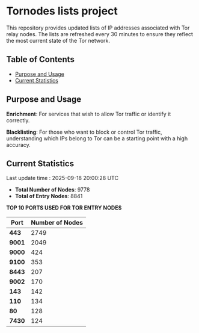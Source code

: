 # Tornodes lists project

This repository provides updated lists of IP addresses associated with Tor relay nodes. The lists are refreshed every 30 minutes to ensure they reflect the most current state of the Tor network.

## Table of Contents

- [Purpose and Usage](#purpose-and-usage)
- [Current Statistics](#current-statistics)


## Purpose and Usage

**Enrichment**: For services that wish to allow Tor traffic or identify it correctly.

**Blacklisting**: For those who want to block or control Tor traffic, understanding which IPs belong to Tor can be a starting point with a high accuracy.

## Current Statistics

Last update time : 2025-09-18 20:00:28 UTC

- **Total Number of Nodes**: 9778
- **Total of Entry Nodes**: 8841

**TOP 10 PORTS USED FOR TOR ENTRY NODES**

| **Port** | **Number of Nodes** |
|------|-----------------|
| **443**   | 2749  |
| **9001**   | 2049  |
| **9000**   | 424  |
| **9100**   | 353  |
| **8443**   | 207  |
| **9002**   | 170  |
| **143**   | 142  |
| **110**   | 134  |
| **80**   | 128  |
| **7430**   | 124  |

